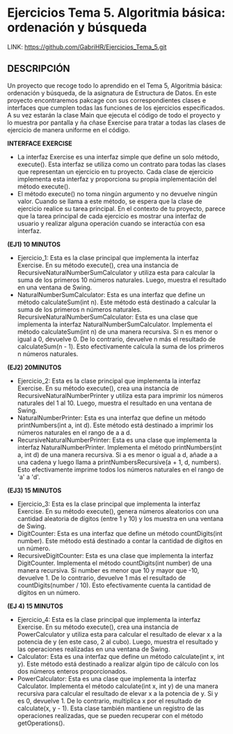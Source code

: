 # Ejercicios Tema 5. Algoritmia básica: ordenación y búsqueda

LINK: https://github.com/GabriHR/Ejercicios_Tema_5.git

## DESCRIPCIÓN

Un proyecto que recoge todo lo aprendido en el Tema 5, Algoritmia básica: ordenación y búsqueda, de la asignatura de Estructura de Datos. En este proyecto encontraremos pakcage con sus correspondientes clases e interfaces que cumplen todas las funciones de los ejercicios específicados. A su vez estarán la clase Main que ejecuta el código de todo el proyecto y lo muestra por pantalla y ña cñase Exercise para tratar a todas las clases de ejercicio de manera uniforme en el código.

__INTERFACE EXERCISE__

- La interfaz Exercise es una interfaz simple que define un solo método, execute(). Esta interfaz se utiliza como un contrato para todas las clases que representan un ejercicio en tu proyecto. Cada clase de ejercicio implementa esta interfaz y proporciona su propia implementación del método execute().
- El método execute() no toma ningún argumento y no devuelve ningún valor. Cuando se llama a este método, se espera que la clase de ejercicio realice su tarea principal. En el contexto de tu proyecto, parece que la tarea principal de cada ejercicio es mostrar una interfaz de usuario y realizar alguna operación cuando se interactúa con esa interfaz.

__(EJ1) 10 MINUTOS__

- Ejercicio_1: Esta es la clase principal que implementa la interfaz Exercise. En su método execute(), crea una instancia de RecursiveNaturalNumberSumCalculator y utiliza esta para calcular la suma de los primeros 10 números naturales. Luego, muestra el resultado en una ventana de Swing.  
- NaturalNumberSumCalculator: Esta es una interfaz que define un método calculateSum(int n). Este método está destinado a calcular la suma de los primeros n números naturales.  
   RecursiveNaturalNumberSumCalculator: Esta es una clase que implementa la interfaz NaturalNumberSumCalculator. Implementa el método calculateSum(int n) de una manera recursiva. Si n es menor o igual a 0, devuelve 0. De lo contrario, devuelve n más el resultado de calculateSum(n - 1). Esto efectivamente calcula la suma de los primeros n números naturales.

__(EJ2) 20MINUTOS__

- Ejercicio_2: Esta es la clase principal que implementa la interfaz Exercise. En su método execute(), crea una instancia de RecursiveNaturalNumberPrinter y utiliza esta para imprimir los números naturales del 1 al 10. Luego, muestra el resultado en una ventana de Swing.  
- NaturalNumberPrinter: Esta es una interfaz que define un método printNumbers(int a, int d). Este método está destinado a imprimir los números naturales en el rango de a a d.  
- RecursiveNaturalNumberPrinter: Esta es una clase que implementa la interfaz NaturalNumberPrinter. Implementa el método printNumbers(int a, int d) de una manera recursiva. Si a es menor o igual a d, añade a a una cadena y luego llama a printNumbersRecursive(a + 1, d, numbers). Esto efectivamente imprime todos los números naturales en el rango de 'a' a 'd'.

__(EJ3) 15 MINUTOS__

- Ejercicio_3: Esta es la clase principal que implementa la interfaz Exercise. En su método execute(), genera números aleatorios con una cantidad aleatoria de dígitos (entre 1 y 10) y los muestra en una ventana de Swing.  
- DigitCounter: Esta es una interfaz que define un método countDigits(int number). Este método está destinado a contar la cantidad de dígitos en un número.  
- RecursiveDigitCounter: Esta es una clase que implementa la interfaz DigitCounter. Implementa el método countDigits(int number) de una manera recursiva. Si number es menor que 10 y mayor que -10, devuelve 1. De lo contrario, devuelve 1 más el resultado de countDigits(number / 10). Esto efectivamente cuenta la cantidad de dígitos en un número.

__(EJ 4) 15 MINUTOS__

- Ejercicio_4: Esta es la clase principal que implementa la interfaz Exercise. En su método execute(), crea una instancia de PowerCalculator y utiliza esta para calcular el resultado de elevar x a la potencia de y (en este caso, 2 al cubo). Luego, muestra el resultado y las operaciones realizadas en una ventana de Swing.  
- Calculator: Esta es una interfaz que define un método calculate(int x, int y). Este método está destinado a realizar algún tipo de cálculo con los dos números enteros proporcionados.  
- PowerCalculator: Esta es una clase que implementa la interfaz Calculator. Implementa el método calculate(int x, int y) de una manera recursiva para calcular el resultado de elevar x a la potencia de y. Si y es 0, devuelve 1. De lo contrario, multiplica x por el resultado de calculate(x, y - 1). Esta clase también mantiene un registro de las operaciones realizadas, que se pueden recuperar con el método getOperations().
